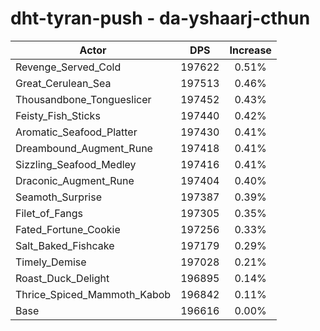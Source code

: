 # dht-tyran-push - da-yshaarj-cthun
| Actor | DPS | Increase |
|---|:---:|:---:|
|Revenge_Served_Cold|197622|0.51%|
|Great_Cerulean_Sea|197513|0.46%|
|Thousandbone_Tongueslicer|197452|0.43%|
|Feisty_Fish_Sticks|197440|0.42%|
|Aromatic_Seafood_Platter|197430|0.41%|
|Dreambound_Augment_Rune|197418|0.41%|
|Sizzling_Seafood_Medley|197416|0.41%|
|Draconic_Augment_Rune|197404|0.40%|
|Seamoth_Surprise|197387|0.39%|
|Filet_of_Fangs|197305|0.35%|
|Fated_Fortune_Cookie|197256|0.33%|
|Salt_Baked_Fishcake|197179|0.29%|
|Timely_Demise|197028|0.21%|
|Roast_Duck_Delight|196895|0.14%|
|Thrice_Spiced_Mammoth_Kabob|196842|0.11%|
|Base|196616|0.00%|
